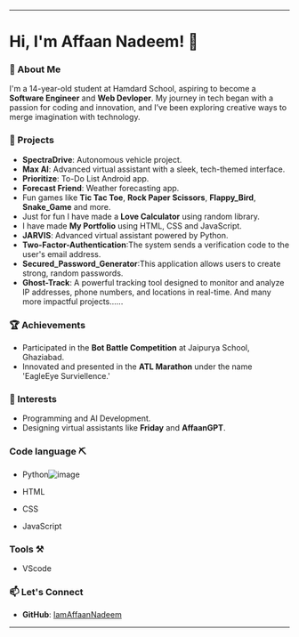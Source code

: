 
---

# Hi, I'm Affaan Nadeem! 👋  

### 🌟 About Me  
I'm a 14-year-old student at Hamdard School, aspiring to become a **Software Engineer** and **Web Devloper**. My journey in tech began with a passion for coding and innovation, and I’ve been exploring creative ways to merge imagination with technology.

### 🚀 Projects  
- **SpectraDrive**: Autonomous vehicle project.  
- **Max AI**: Advanced virtual assistant with a sleek, tech-themed interface.  
- **Prioritize**: To-Do List Android app.  
- **Forecast Friend**: Weather forecasting app.  
- Fun games like **Tic Tac Toe**, **Rock Paper Scissors**, **Flappy_Bird**, **Snake_Game** and more.
- Just for fun I have made a **Love Calculator** using random library.
- I have made **My Portfolio** using HTML, CSS and JavaScript.
- **JARVIS**: Advanced virtual assistant powered by Python.
- **Two-Factor-Authentication**:The system sends a verification code to the user's email address.
- **Secured_Password_Generator**:This application allows users to create strong, random passwords.
- **Ghost-Track**: A powerful tracking tool designed to monitor and analyze IP addresses, phone numbers, and locations in real-time.
  And many more impactful projects......

### 🏆 Achievements  
- Participated in the **Bot Battle Competition** at Jaipurya School, Ghaziabad.  
- Innovated and presented in the **ATL Marathon** under the name 'EagleEye Surviellence.'

### 🌱 Interests  
- Programming and AI Development.  
- Designing virtual assistants like **Friday** and **AffaanGPT**.

### Code language ⛏️
- Python![image](https://github.com/user-attachments/assets/f5f4a79c-33bd-4d85-86ba-d3f01880bffd)

- HTML
- CSS
- JavaScript

### Tools ⚒️
- VScode
### 📫 Let's Connect  
- **GitHub**: [IamAffaanNadeem](https://github.com/IamAffaanNadeem)

---

